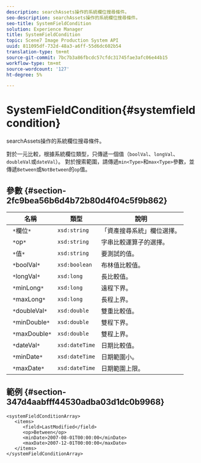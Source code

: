 ```yaml
---
description: searchAssets操作的系統欄位搜尋條件。
seo-description: searchAssets操作的系統欄位搜尋條件。
seo-title: SystemFieldCondition
solution: Experience Manager
title: SystemFieldCondition
topic: Scene7 Image Production System API
uuid: 811095df-732d-48a3-a6ff-55d6dc602b54
translation-type: tm+mt
source-git-commit: 7bc7b3a86fbcdc57cfdc31745fae3afc06e44b15
workflow-type: tm+mt
source-wordcount: '127'
ht-degree: 5%

---
```



# SystemFieldCondition{#systemfieldcondition}

searchAssets操作的系統欄位搜尋條件。

對於一元比較，根據系統欄位類型，只傳遞一個值（`boolVal`、`longVal`、`doubleVal`或`dateVal`）。 對於搜索範圍，請傳遞`min<Type>`和`max<Type>`參數，並傳遞`Between`或`NotBetween`的`op`值。

## 參數 {#section-2fc9bea56b6d4b72b80d4f04c5f9b862}

| 名稱 | 類型 | 說明 |
|---|---|---|
| ` *`欄位`*` | `xsd:string` | 「資產搜尋系統」欄位選擇。 |
| ` *`op`*` | `xsd:string` | 字串比較運算子的選擇。 |
| ` *`值`*` | `xsd:string` | 要測試的值。 |
| ` *`boolVal`*` | `xsd:boolean` | 布林值比較值。 |
| ` *`longVal`*` | `xsd:long` | 長比較值。 |
| ` *`minLong`*` | `xsd:long` | 遠程下界。 |
| ` *`maxLong`*` | `xsd:long` | 長程上界。 |
| ` *`doubleVal`*` | `xsd:double` | 雙重比較值。 |
| ` *`minDouble`*` | `xsd:double` | 雙程下界。 |
| ` *`maxDouble`*` | `xsd:double` | 雙程上界。 |
| ` *`dateVal`*` | `xsd:dateTime` | 日期比較值。 |
| ` *`minDate`*` | `xsd:dateTime` | 日期範圍小。 |
| ` *`maxDate`*` | `xsd:dateTime` | 日期範圍上限。 |

## 範例 {#section-347d4aabfff44530adba03d1dc0b9968}

```
<systemFieldConditionArray>
   <items>
      <field>LastModified</field>
      <op>Between</op>
      <minDate>2007-08-01T00:00:00</minDate>
      <maxDate>2007-12-01T00:00:00</maxDate>
   </items>
</systemFieldConditionArray>
```


